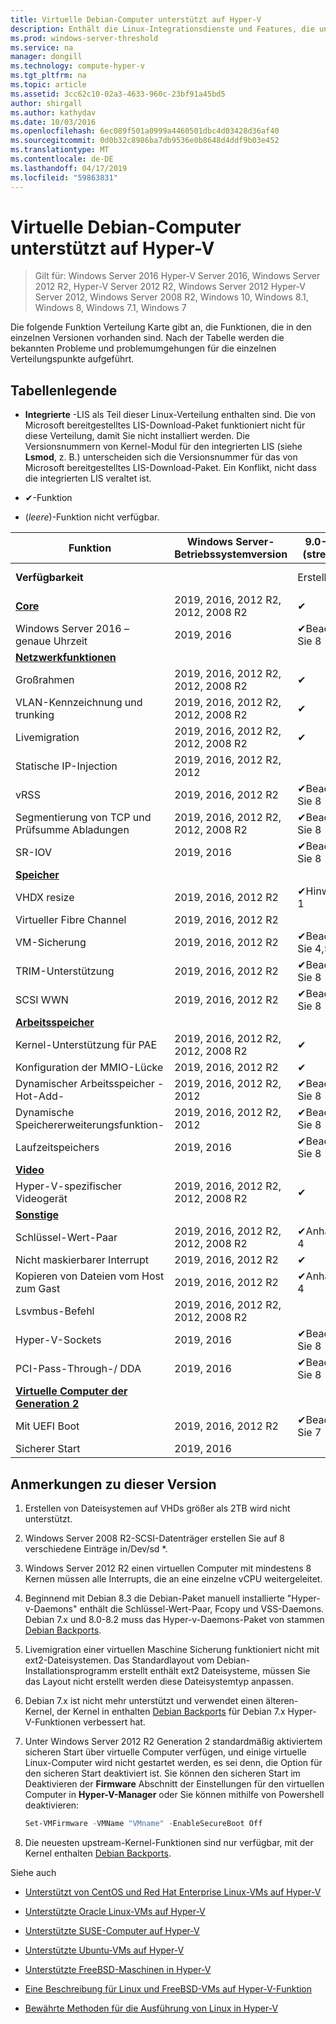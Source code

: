 ```yaml
---
title: Virtuelle Debian-Computer unterstützt auf Hyper-V
description: Enthält die Linux-Integrationsdienste und Features, die unterschiedlichen Versionen
ms.prod: windows-server-threshold
ms.service: na
manager: dongill
ms.technology: compute-hyper-v
ms.tgt_pltfrm: na
ms.topic: article
ms.assetid: 3cc62c10-02a3-4633-960c-23bf91a45bd5
author: shirgall
ms.author: kathydav
ms.date: 10/03/2016
ms.openlocfilehash: 6ec089f501a0999a4460501dbc4d03428d36af40
ms.sourcegitcommit: 0d0b32c8986ba7db9536e0b8648d4ddf9b03e452
ms.translationtype: MT
ms.contentlocale: de-DE
ms.lasthandoff: 04/17/2019
ms.locfileid: "59863831"
---
```

# <a name="supported-debian-virtual-machines-on-hyper-v"></a>Virtuelle Debian-Computer unterstützt auf Hyper-V

>Gilt für: Windows Server 2016 Hyper-V Server 2016, Windows Server 2012 R2, Hyper-V Server 2012 R2, Windows Server 2012 Hyper-V Server 2012, Windows Server 2008 R2, Windows 10, Windows 8.1, Windows 8, Windows 7.1, Windows 7

Die folgende Funktion Verteilung Karte gibt an, die Funktionen, die in den einzelnen Versionen vorhanden sind. Nach der Tabelle werden die bekannten Probleme und problemumgehungen für die einzelnen Verteilungspunkte aufgeführt.

## <a name="table-legend"></a>Tabellenlegende

* **Integrierte** -LIS als Teil dieser Linux-Verteilung enthalten sind. Die von Microsoft bereitgestelltes LIS-Download-Paket funktioniert nicht für diese Verteilung, damit Sie nicht installiert werden. Die Versionsnummern von Kernel-Modul für den integrierten LIS (siehe **Lsmod**, z. B.) unterscheiden sich die Versionsnummer für das von Microsoft bereitgestelltes LIS-Download-Paket. Ein Konflikt, nicht dass die integrierten LIS veraltet ist.

* &#10004;-Funktion

* (*leere*)-Funktion nicht verfügbar.

|**Funktion**|**Windows Server-Betriebssystemversion**|**9.0-9.6 (stretch)**|**8.0-8.11 (Jessie)**|**7.0-7.11 (wheezy)**|
|-|-|-|-|-|
|**Verfügbarkeit**||Erstellt|Erstellt|Integriert (Notiz 6)|
|**[Core](Feature-Descriptions-for-Linux-and-FreeBSD-virtual-machines-on-Hyper-V.md#BKMK_core)**|2019, 2016, 2012 R2, 2012, 2008 R2|&#10004;|&#10004;|&#10004;|
|Windows Server 2016 – genaue Uhrzeit|2019, 2016|&#10004;Beachten Sie 8||
|**[Netzwerkfunktionen](Feature-Descriptions-for-Linux-and-FreeBSD-virtual-machines-on-Hyper-V.md#BKMK_Networking)**|
|Großrahmen|2019, 2016, 2012 R2, 2012, 2008 R2|&#10004;|&#10004;|&#10004;|
|VLAN-Kennzeichnung und trunking|2019, 2016, 2012 R2, 2012, 2008 R2|&#10004;|&#10004;|&#10004;|
|Livemigration|2019, 2016, 2012 R2, 2012, 2008 R2|&#10004;|&#10004;|&#10004;|
|Statische IP-Injection|2019, 2016, 2012 R2, 2012|||
|vRSS|2019, 2016, 2012 R2|&#10004;Beachten Sie 8|||
|Segmentierung von TCP und Prüfsumme Abladungen|2019, 2016, 2012 R2, 2012, 2008 R2|&#10004;Beachten Sie 8|||
|SR-IOV|2019, 2016|&#10004;Beachten Sie 8||
|**[Speicher](Feature-Descriptions-for-Linux-and-FreeBSD-virtual-machines-on-Hyper-V.md#BKMK_Storage)**|
|VHDX resize|2019, 2016, 2012 R2|&#10004;Hinweis 1|&#10004;Hinweis 1|&#10004;Hinweis 1|
|Virtueller Fibre Channel|2019, 2016, 2012 R2|||
|VM-Sicherung|2019, 2016, 2012 R2|&#10004;Beachten Sie 4,5|&#10004;Beachten Sie 4,5|&#10004;Anhang 4|
|TRIM-Unterstützung|2019, 2016, 2012 R2|&#10004;Beachten Sie 8|||
|SCSI WWN|2019, 2016, 2012 R2|&#10004;Beachten Sie 8||
|**[Arbeitsspeicher](Feature-Descriptions-for-Linux-and-FreeBSD-virtual-machines-on-Hyper-V.md#BKMK_Memory)**|
|Kernel-Unterstützung für PAE|2019, 2016, 2012 R2, 2012, 2008 R2|&#10004;|&#10004;|&#10004;|
|Konfiguration der MMIO-Lücke|2019, 2016, 2012 R2|&#10004;|&#10004;|&#10004;|
|Dynamischer Arbeitsspeicher - Hot-Add-|2019, 2016, 2012 R2, 2012|&#10004;Beachten Sie 8|||
|Dynamische Speichererweiterungsfunktion-|2019, 2016, 2012 R2, 2012|&#10004;Beachten Sie 8|||
|Laufzeitspeichers|2019, 2016|&#10004;Beachten Sie 8|||
|**[Video](Feature-Descriptions-for-Linux-and-FreeBSD-virtual-machines-on-Hyper-V.md#BKMK_Video)**|
|Hyper-V-spezifischer Videogerät|2019, 2016, 2012 R2, 2012, 2008 R2|&#10004;|&#10004;||
|**[Sonstige](Feature-Descriptions-for-Linux-and-FreeBSD-virtual-machines-on-Hyper-V.md#BKMK_Misc)**|
|Schlüssel-Wert-Paar|2019, 2016, 2012 R2, 2012, 2008 R2|&#10004;Anhang 4|&#10004;Anhang 4||
|Nicht maskierbarer Interrupt|2019, 2016, 2012 R2|&#10004;|&#10004;|
|Kopieren von Dateien vom Host zum Gast|2019, 2016, 2012 R2|&#10004;Anhang 4|&#10004;Anhang 4||
|Lsvmbus-Befehl|2019, 2016, 2012 R2, 2012, 2008 R2|||
|Hyper-V-Sockets|2019, 2016|&#10004;Beachten Sie 8|||
|PCI-Pass-Through-/ DDA|2019, 2016|&#10004;Beachten Sie 8|||
|**[Virtuelle Computer der Generation 2](Feature-Descriptions-for-Linux-and-FreeBSD-virtual-machines-on-Hyper-V.md#BKMK_gen2)**|
|Mit UEFI Boot|2019, 2016, 2012 R2|&#10004;Beachten Sie 7|&#10004;Beachten Sie 7||
|Sicherer Start|2019, 2016|||

## <a name="BKMK_notes"></a>Anmerkungen zu dieser Version

1. Erstellen von Dateisystemen auf VHDs größer als 2TB wird nicht unterstützt.

2. Windows Server 2008 R2-SCSI-Datenträger erstellen Sie auf 8 verschiedene Einträge in/Dev/sd *.

3. Windows Server 2012 R2 einen virtuellen Computer mit mindestens 8 Kernen müssen alle Interrupts, die an eine einzelne vCPU weitergeleitet.

4. Beginnend mit Debian 8.3 die Debian-Paket manuell installierte "Hyper-v-Daemons" enthält die Schlüssel-Wert-Paar, Fcopy und VSS-Daemons. Debian 7.x und 8.0-8.2 muss das Hyper-v-Daemons-Paket von stammen [Debian Backports](https://wiki.debian.org/Backports).

5. Livemigration einer virtuellen Maschine Sicherung funktioniert nicht mit ext2-Dateisystemen. Das Standardlayout vom Debian-Installationsprogramm erstellt enthält ext2 Dateisysteme, müssen Sie das Layout nicht erstellt werden diese Dateisystemtyp anpassen.

6. Debian 7.x ist nicht mehr unterstützt und verwendet einen älteren-Kernel, der Kernel in enthalten [Debian Backports](https://wiki.debian.org/Backports) für Debian 7.x Hyper-V-Funktionen verbessert hat.

7. Unter Windows Server 2012 R2 Generation 2 standardmäßig aktiviertem sicheren Start über virtuelle Computer verfügen, und einige virtuelle Linux-Computer wird nicht gestartet werden, es sei denn, die Option für den sicheren Start deaktiviert ist. Sie können den sicheren Start im Deaktivieren der **Firmware** Abschnitt der Einstellungen für den virtuellen Computer in **Hyper-V-Manager** oder Sie können mithilfe von Powershell deaktivieren:

   ```Powershell
   Set-VMFirmware -VMName "VMname" -EnableSecureBoot Off

   ```
8. Die neuesten upstream-Kernel-Funktionen sind nur verfügbar, mit der Kernel enthalten [Debian Backports](https://wiki.debian.org/Backports).

Siehe auch

* [Unterstützt von CentOS und Red Hat Enterprise Linux-VMs auf Hyper-V](Supported-CentOS-and-Red-Hat-Enterprise-Linux-virtual-machines-on-Hyper-V.md)

* [Unterstützte Oracle Linux-VMs auf Hyper-V](Supported-Oracle-Linux-virtual-machines-on-Hyper-V.md)

* [Unterstützte SUSE-Computer auf Hyper-V](Supported-SUSE-virtual-machines-on-Hyper-V.md)

* [Unterstützte Ubuntu-VMs auf Hyper-V](Supported-Ubuntu-virtual-machines-on-Hyper-V.md)

* [Unterstützte FreeBSD-Maschinen in Hyper-V](Supported-FreeBSD-virtual-machines-on-Hyper-V.md)

* [Eine Beschreibung für Linux und FreeBSD-VMs auf Hyper-V-Funktion](Feature-Descriptions-for-Linux-and-FreeBSD-virtual-machines-on-Hyper-V.md)

* [Bewährte Methoden für die Ausführung von Linux in Hyper-V](Best-Practices-for-running-Linux-on-Hyper-V.md)
